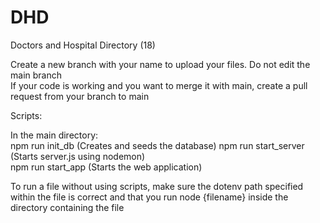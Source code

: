 # DHD
Doctors and Hospital Directory (18)

Create a new branch with your name to upload your files. Do not edit the main branch <br />
If your code is working and you want to merge it with main, create a pull request from your branch to main <br />

Scripts: <br />

In the main directory: <br />
npm run init_db (Creates and seeds the database)
npm run start_server (Starts server.js using nodemon) <br />
npm run start_app (Starts the web application) <br />

To run a file without using scripts, make sure the dotenv path specified within the file is correct and that you run node {filename} inside the directory containing the file